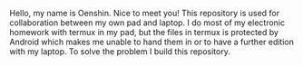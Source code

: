 Hello, my name is Oenshin. Nice to meet you!
This repository is used for collaboration between my own pad and laptop. I do most of my electronic homework with termux in my pad, but the files in termux is protected by Android which makes me unable to hand them in or to have a further edition with my laptop. To solve the problem I build this repository.
